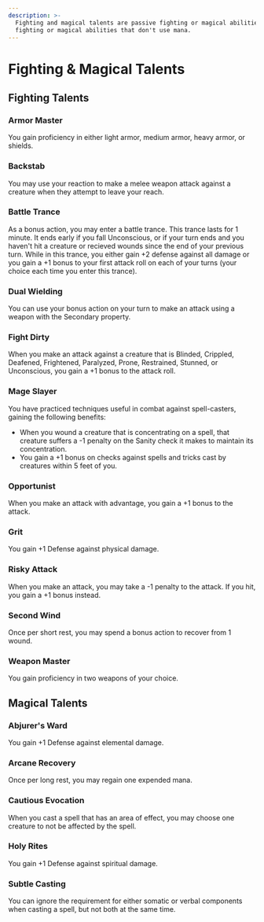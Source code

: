 ```yaml
---
description: >-
  Fighting and magical talents are passive fighting or magical abilities, or
  fighting or magical abilities that don't use mana.
---
```


# Fighting & Magical Talents

## Fighting Talents

### Armor Master

You gain proficiency in either light armor, medium armor, heavy armor, or shields.

### Backstab

You may use your reaction to make a melee weapon attack against a creature when they attempt to leave your reach.

### Battle Trance

As a bonus action, you may enter a battle trance. This trance lasts for 1 minute. It ends early if you fall Unconscious, or if your turn ends and you haven't hit a creature or recieved wounds since the end of your previous turn. While in this trance, you either gain +2 defense against all damage or you gain a +1 bonus to your first attack roll on each of your turns \(your choice each time you enter this trance\).

### Dual Wielding

You can use your bonus action on your turn to make an attack using a weapon with the Secondary property.

### Fight Dirty

When you make an attack against a creature that is Blinded, Crippled, Deafened, Frightened, Paralyzed, Prone, Restrained, Stunned, or Unconscious, you gain a +1 bonus to the attack roll.

### Mage Slayer

You have practiced techniques useful in combat against spell-casters, gaining the following benefits:

* When you wound a creature that is concentrating on a spell, that creature suffers a -1 penalty on the Sanity check it makes to maintain its concentration.
* You gain a +1 bonus on checks against spells and tricks cast by creatures within 5 feet of you.

### Opportunist

When you make an attack with advantage, you gain a +1 bonus to the attack.

### Grit

You gain +1 Defense against physical damage.

### Risky Attack

When you make an attack, you may take a -1 penalty to the attack. If you hit, you gain a +1 bonus instead.

### Second Wind

Once per short rest, you may spend a bonus action to recover from 1 wound.

### Weapon Master

You gain proficiency in two weapons of your choice.

## Magical Talents

### Abjurer's Ward

You gain +1 Defense against elemental damage.

### Arcane Recovery

Once per long rest, you may regain one expended mana.

### Cautious Evocation

When you cast a spell that has an area of effect, you may choose one creature to not be affected by the spell.

### Holy Rites

You gain +1 Defense against spiritual damage.

### Subtle Casting

You can ignore the requirement for either somatic or verbal components when casting a spell, but not both at the same time.

